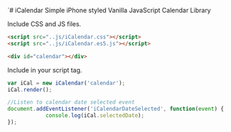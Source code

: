 `# iCalendar
Simple iPhone styled Vanilla JavaScript Calendar Library

Include CSS and JS files.
```html
<script src="..js/iCalendar.css"></script>
<script src="..js/iCalendar.es5.js"></script>

<div id="calendar"></div>
```
Include in your script tag.
```javascript
var iCal = new iCalendar('calendar');
iCal.render();

//Listen to calendar date selected event
document.addEventListener('iCalendarDateSelected', function(event) {
            console.log(iCal.selectedDate);
});
```
